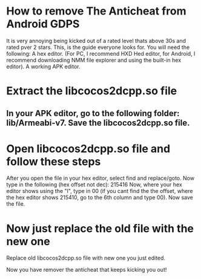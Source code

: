 # How to remove The Anticheat from Android GDPS

It is very annoying being kicked out of a rated level 
thats above 30s and rated pver 2 stars.
This, is the guide everyone looks for.
You will need the following: 
A hex editor.
(For PC, I recommend HXD Hed editor, 
for Android, I recommend downloading NMM file explorer and using the built-in hex editor).
A working APK editor.
# Extract the libcocos2dcpp.so file
In your APK editor, go to the following folder:
lib/Armeabi-v7.
Save the libcocos2dcpp.so file.
--------------
# Open libcocos2dcpp.so file and follow these steps
After you open the file in your hex editor, select find and replace/goto.
Now type in the following (hex offset not dec): 215416
Now, where your hex editor shows using the "I", type in 00
(if you cant find the the offset, where the hex editor shows 215410,
go to the 6th column and type 00).
Now save the file.
# Now just replace the old file with the new one
Replace old libcocos2dcpp.so file with new one you just edited.

Now you have remover the anticheat that keeps kicking you out!
